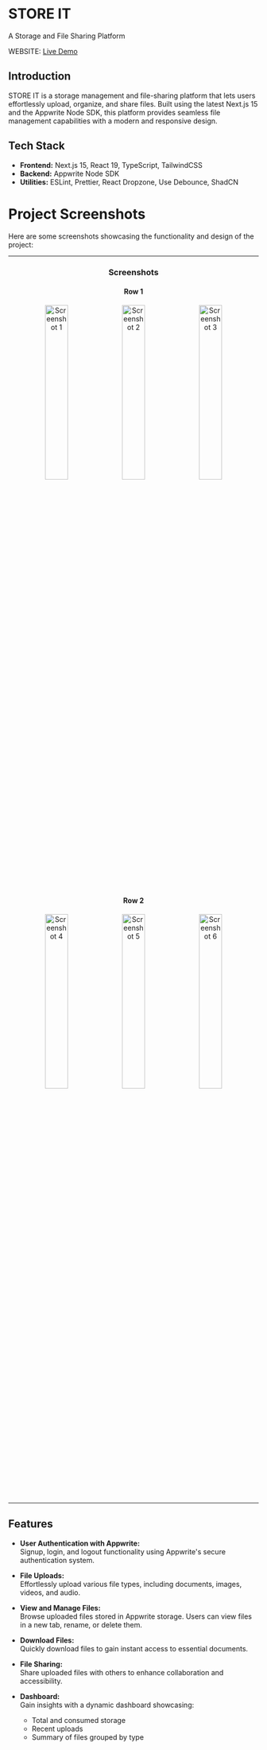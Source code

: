 # STORE IT  
A Storage and File Sharing Platform  

WEBSITE: [Live Demo](https://store-management-solution-cf5wycvcz-zumrakbs-projects.vercel.app/sign-in)

## Introduction  
STORE IT is a storage management and file-sharing platform that lets users effortlessly upload, organize, and share files. Built using the latest Next.js 15 and the Appwrite Node SDK, this platform provides seamless file management capabilities with a modern and responsive design.

## Tech Stack  
- **Frontend:** Next.js 15, React 19, TypeScript, TailwindCSS  
- **Backend:** Appwrite Node SDK  
- **Utilities:** ESLint, Prettier, React Dropzone, Use Debounce, ShadCN

# Project Screenshots

Here are some screenshots showcasing the functionality and design of the project:

---

<div align="center">

### **Screenshots**

#### Row 1
<img src="https://github.com/user-attachments/assets/18921104-10a4-40a4-8148-783b7cdb8c4a" alt="Screenshot 1" width="30%" />
<img src="https://github.com/user-attachments/assets/991f9fdd-2ec7-4df0-ac27-92007aa349af" alt="Screenshot 2" width="30%" />
<img src="https://github.com/user-attachments/assets/a0cdc268-d0ba-40f7-9f87-624fa72f8853" alt="Screenshot 3" width="30%" />

#### Row 2
<img src="https://github.com/user-attachments/assets/20faf0b3-6781-432a-ba58-4859ac7e1369" alt="Screenshot 4" width="30%" />
<img src="https://github.com/user-attachments/assets/56cc75ac-c553-47e2-869a-e46236cb75bf" alt="Screenshot 5" width="30%" />
<img src="https://github.com/user-attachments/assets/4983eaf0-9699-4697-b0aa-3f30fc97d46b" alt="Screenshot 6" width="30%" />

</div>

---

## Features  
- **User Authentication with Appwrite:**  
  Signup, login, and logout functionality using Appwrite's secure authentication system.  

- **File Uploads:**  
  Effortlessly upload various file types, including documents, images, videos, and audio.  

- **View and Manage Files:**  
  Browse uploaded files stored in Appwrite storage. Users can view files in a new tab, rename, or delete them.  

- **Download Files:**  
  Quickly download files to gain instant access to essential documents.  

- **File Sharing:**  
  Share uploaded files with others to enhance collaboration and accessibility.  

- **Dashboard:**  
  Gain insights with a dynamic dashboard showcasing:  
  - Total and consumed storage  
  - Recent uploads  
  - Summary of files grouped by type  
